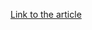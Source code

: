 [Link to the article](https://cyberark.com/resources/threat-research-blog/the-not-so-secret-war-on-discord)
